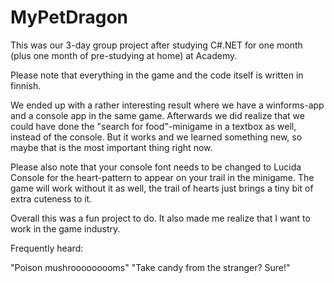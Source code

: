# MyPetDragon

This was our 3-day group project after studying C#.NET for one month (plus one month of pre-studying at home) at Academy.

Please note that everything in the game and the code itself is written in finnish.

We ended up with a rather interesting result where we have a winforms-app and a console app in the same game.
Afterwards we did realize that we could have done the "search for food"-minigame in a textbox as well, instead of the console.
But it works and we learned something new, so maybe that is the most important thing right now.

Please also note that your console font needs to be changed to Lucida Console for the heart-pattern to appear
on your trail in the minigame. The game will work without it as well, the trail of hearts just brings a tiny bit
of extra cuteness to it.

Overall this was a fun project to do. It also made me realize that I want to work in the game industry.

Frequently heard:

"Poison mushrooooooooms"
"Take candy from the stranger? Sure!"

